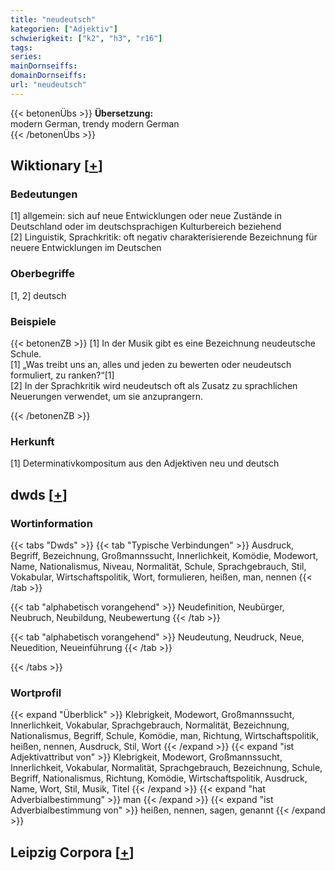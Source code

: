 ```yaml
---
title: "neudeutsch"
kategorien: ["Adjektiv"]
schwierigkeit: ["k2", "h3", "r16"]
tags:
series:
mainDornseiffs:
domainDornseiffs:
url: "neudeutsch"
---
```


{{< betonenÜbs >}}
**Übersetzung:**  
modern German, trendy modern German  
{{< /betonenÜbs >}}

## Wiktionary [[+](https://de.wiktionary.org/wiki/neudeutsch)]

### Bedeutungen
[1] allgemein: sich auf neue Entwicklungen oder neue Zustände in Deutschland oder im deutschsprachigen Kulturbereich beziehend  
[2] Linguistik, Sprachkritik: oft negativ charakterisierende Bezeichnung für neuere Entwicklungen im Deutschen  

### Oberbegriffe
[1, 2] deutsch  

### Beispiele
{{< betonenZB >}}
[1] In der Musik gibt es eine Bezeichnung neudeutsche Schule.  
[1] „Was treibt uns an, alles und jeden zu bewerten oder neudeutsch formuliert, zu ranken?“[1]  
[2] In der Sprachkritik wird neudeutsch oft als Zusatz zu sprachlichen Neuerungen verwendet, um sie anzuprangern.  

{{< /betonenZB >}}
### Herkunft
[1] Determinativkompositum aus den Adjektiven neu und deutsch  



## dwds [[+](https://www.dwds.de/wb/neudeutsch)]

### Wortinformation
{{< tabs "Dwds" >}}
{{< tab "Typische Verbindungen" >}}
Ausdruck, Begriff, Bezeichnung, Großmannssucht, Innerlichkeit, Komödie, Modewort, Name, Nationalismus, Niveau, Normalität, Schule, Sprachgebrauch, Stil, Vokabular, Wirtschaftspolitik, Wort, formulieren, heißen, man, nennen
{{< /tab >}}

{{< tab "alphabetisch vorangehend" >}}
Neudefinition, Neubürger, Neubruch, Neubildung, Neubewertung
{{< /tab >}}

{{< tab "alphabetisch vorangehend" >}}
Neudeutung, Neudruck, Neue, Neuedition, Neueinführung
{{< /tab >}}

{{< /tabs >}}

### Wortprofil
{{< expand "Überblick" >}} Klebrigkeit, Modewort, Großmannssucht, Innerlichkeit, Vokabular, Sprachgebrauch, Normalität, Bezeichnung, Nationalismus, Begriff, Schule, Komödie, man, Richtung, Wirtschaftspolitik, heißen, nennen, Ausdruck, Stil, Wort {{< /expand >}}
{{< expand "ist Adjektivattribut von" >}} Klebrigkeit, Modewort, Großmannssucht, Innerlichkeit, Vokabular, Normalität, Sprachgebrauch, Bezeichnung, Schule, Begriff, Nationalismus, Richtung, Komödie, Wirtschaftspolitik, Ausdruck, Name, Wort, Stil, Musik, Titel {{< /expand >}}
{{< expand "hat Adverbialbestimmung" >}} man {{< /expand >}}
{{< expand "ist Adverbialbestimmung von" >}} heißen, nennen, sagen, genannt {{< /expand >}}

## Leipzig Corpora [[+](https://corpora.uni-leipzig.de/en/res?word=neudeutsch&corpusId=deu_newscrawl-public_2018)]

